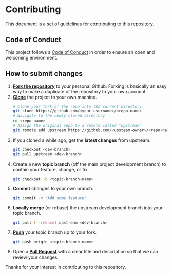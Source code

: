 [code_of_conduct]: ./CODE_OF_CONDUCT.md
[fork]: https://docs.github.com/en/github/getting-started-with-github/fork-a-repo
[clone]: https://docs.github.com/en/github/creating-cloning-and-archiving-repositories/cloning-a-repository
[push]: https://docs.github.com/en/github/collaborating-with-issues-and-pull-requests/merging-an-upstream-repository-into-your-fork
[pull]: https://docs.github.com/en/github/collaborating-with-issues-and-pull-requests/allowing-changes-to-a-pull-request-branch-created-from-a-fork

# Contributing

This document is a set of guidelines for contributing to this repository.

## Code of Conduct

This project follows a [Code of Conduct][code_of_conduct] in order to ensure an open and welcoming environment.

## How to submit changes

1. [**Fork the repository**][fork] to your personal Github. Forking is basically an easy way to make a duplicate of the repository to your own account.
2. [**Clone**][clone] the project to your own machine.
    ```sh
    # Clone your fork of the repo into the current directory
    git clone https://github.com/<your-username>/<repo-name>
    # Navigate to the newly cloned directory
    cd <repo-name>
    # Assign the original repo to a remote called "upstream"
    git remote add upstream https://github.com/<upsteam-owner>/<repo-name>
    ```
3. If you cloned a while ago, get the **latest changes** from upstream.
    ```sh
    git checkout <dev-branch>
    git pull upstream <dev-branch>
    ```
4. Create a new **topic branch** (off the main project development branch) to contain your feature, change, or fix.
    ```sh
    git checkout -b <topic-branch-name>
    ```
5. **Commit** changes to your own branch.
    ```sh
    git commit -m 'Add some feature'
    ```
6. **Locally merge** (or rebase) the upstream development branch into your topic branch.
    ```sh
    git pull [--rebase] upstream <dev-branch>
    ```
7. [**Push**][push] your topic branch up to your fork.
    ```sh
    git push origin <topic-branch-name>
    ```
8. Open a [**Pull Request**][pull] with a clear title and description so that we can review your changes.

Thanks for your interest in contributing to this repository.
